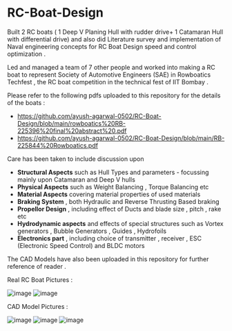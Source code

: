 # RC-Boat-Design
Built 2 RC boats ( 1 Deep V Planing Hull with rudder drive+ 1 Catamaran Hull with differential drive) and also did Literature survey and implementation of Naval engineering concepts for RC Boat Design speed and control optimization .

Led and managed a team of 7 other people and worked into making a RC boat to represent Society of Automotive Engineers (SAE) in Rowboatics Techfest , the RC boat competition in the technical fest of IIT Bombay . 

Please refer to the following pdfs uploaded to this repository for the details of the boats :
* https://github.com/ayush-agarwal-0502/RC-Boat-Design/blob/main/rowboatics%20RB-225396%20final%20abstract%20.pdf
* https://github.com/ayush-agarwal-0502/RC-Boat-Design/blob/main/RB-225844%20Rowboatics.pdf

Care has been taken to include discussion upon 
* __Structural Aspects__ such as Hull Types and parameters - focussing mainly upon Catamaran and Deep V hulls 
* __Physical Aspects__ such as Weight Balancing , Torque Balancing etc
* __Material Aspects__ covering material properties of used materials 
* __Braking System__ , both Hydraulic and Reverse Thrusting Based braking 
* __Propellor Design__ , including effect of Ducts and blade size , pitch , rake etc 
* __Hydrodynamic aspects__ and effects of special structures such as Vortex generators , Bubble Generators , Guides , Hydrofoils 
* __Electronics part__ , including choice of transmitter , receiver , ESC (Electronic Speed Control) and BLDC motors 

The CAD Models have also been uploaded in this repository for further reference of reader . 

Real RC Boat Pictures :


![image](https://user-images.githubusercontent.com/86561124/223201921-d0733b77-2885-444a-aafc-a2bbe9ac9671.png)
![image](https://user-images.githubusercontent.com/86561124/223201943-dba0e511-db49-46e9-b3bd-3cd0ade73109.png)

CAD Model Pictures :

![image](https://user-images.githubusercontent.com/86561124/223201220-36184fe6-f11e-4c87-9ba2-e5002e1852ce.png)
![image](https://user-images.githubusercontent.com/86561124/223201246-a182d982-c054-4822-8309-93ea84c1ad00.png)
![image](https://user-images.githubusercontent.com/86561124/223201308-a0ffd35a-a314-4269-b2b9-d4b2ff41927a.png)

